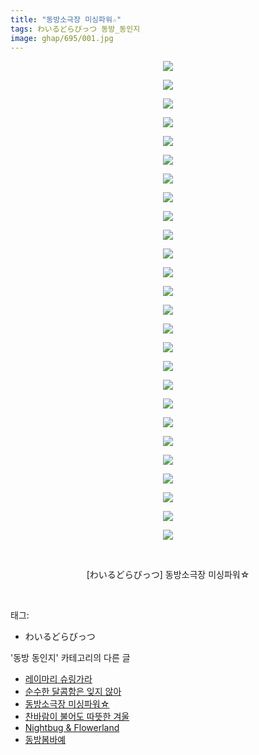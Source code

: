 ```yaml
---
title: "동방소극장 미싱파워☆"
tags: わいるどらびっつ 동방_동인지
image: ghap/695/001.jpg
---
```

<div class="article">
<p style="text-align: center; clear: none; float: none;"><img src="{{ site.nasurl }}/ghap/695/001.jpg"/></p>
<p style="text-align: center; clear: none; float: none;"><img src="{{ site.nasurl }}/ghap/695/002.jpg"/></p>
<p style="text-align: center; clear: none; float: none;"><img src="{{ site.nasurl }}/ghap/695/003.jpg"/></p>
<p style="text-align: center; clear: none; float: none;"><img src="{{ site.nasurl }}/ghap/695/004.jpg"/></p>
<p style="text-align: center; clear: none; float: none;"><img src="{{ site.nasurl }}/ghap/695/005.jpg"/></p>
<p style="text-align: center; clear: none; float: none;"><img src="{{ site.nasurl }}/ghap/695/006.jpg"/></p>
<p style="text-align: center; clear: none; float: none;"><img src="{{ site.nasurl }}/ghap/695/007.jpg"/></p>
<p style="text-align: center; clear: none; float: none;"><img src="{{ site.nasurl }}/ghap/695/008.jpg"/></p>
<p style="text-align: center; clear: none; float: none;"><img src="{{ site.nasurl }}/ghap/695/009.jpg"/></p>
<p style="text-align: center; clear: none; float: none;"><img src="{{ site.nasurl }}/ghap/695/010.jpg"/></p>
<p style="text-align: center; clear: none; float: none;"><img src="{{ site.nasurl }}/ghap/695/011.jpg"/></p>
<p style="text-align: center; clear: none; float: none;"><img src="{{ site.nasurl }}/ghap/695/012.jpg"/></p>
<p style="text-align: center; clear: none; float: none;"><img src="{{ site.nasurl }}/ghap/695/013.jpg"/></p>
<p style="text-align: center; clear: none; float: none;"><img src="{{ site.nasurl }}/ghap/695/014.jpg"/></p>
<p style="text-align: center; clear: none; float: none;"><img src="{{ site.nasurl }}/ghap/695/015.jpg"/></p>
<p style="text-align: center; clear: none; float: none;"><img src="{{ site.nasurl }}/ghap/695/016.jpg"/></p>
<p style="text-align: center; clear: none; float: none;"><img src="{{ site.nasurl }}/ghap/695/017.jpg"/></p>
<p style="text-align: center; clear: none; float: none;"><img src="{{ site.nasurl }}/ghap/695/018.jpg"/></p>
<p style="text-align: center; clear: none; float: none;"><img src="{{ site.nasurl }}/ghap/695/019.jpg"/></p>
<p style="text-align: center; clear: none; float: none;"><img src="{{ site.nasurl }}/ghap/695/020.jpg"/></p>
<p style="text-align: center; clear: none; float: none;"><img src="{{ site.nasurl }}/ghap/695/021.jpg"/></p>
<p style="text-align: center; clear: none; float: none;"><img src="{{ site.nasurl }}/ghap/695/022.jpg"/></p>
<p style="text-align: center; clear: none; float: none;"><img src="{{ site.nasurl }}/ghap/695/023.jpg"/></p>
<p style="text-align: center; clear: none; float: none;"><img src="{{ site.nasurl }}/ghap/695/024.jpg"/></p>
<p style="text-align: center; clear: none; float: none;"><img src="{{ site.nasurl }}/ghap/695/025.jpg"/></p>
<p style="text-align: center; clear: none; float: none;"><img src="{{ site.nasurl }}/ghap/695/026.jpg"/></p>
<p style="text-align: center; clear: none; float: none;"><br/></p>
<p style="text-align: center; clear: none; float: none;">[わいるどらびっつ] 동방소극장 미싱파워☆</p>
<p><br/></p>
</div><div class="tagTrail">
<p>태그: </p>
<ul>
<li>わいるどらびっつ</li>
</ul>
</div><div class="another">
<p>'동방 동인지' 카테고리의 다른 글</p>
<ul>
<li><a href="/2016-07-06-ghap_698">레이마리 슈링가라</a></li>
<li><a href="/2016-07-06-ghap_696">순수한 달콤함은 잊지 않아</a></li>
<li><a href="/2016-07-06-ghap_695">동방소극장 미싱파워☆</a></li>
<li><a href="/2016-07-06-ghap_694">찬바람이 불어도 따뜻한 겨울</a></li>
<li><a href="/2016-07-06-ghap_693">Nightbug &amp; Flowerland</a></li>
<li><a href="/2016-07-05-ghap_692">동방봄바예</a></li>
</ul>
</div><div class="cb_module cb_fluid">
<div class="cb_wrt cb_profile">
</div><!-- commentList close -->
</div>